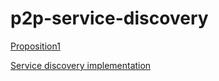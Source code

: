 # p2p-service-discovery

[Proposition1](doc/proposition1.md)

[Service discovery implementation](doc/discovery.md)
